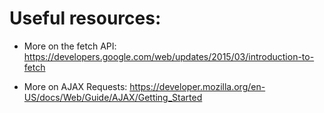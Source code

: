 # Useful resources:

- More on the fetch API: https://developers.google.com/web/updates/2015/03/introduction-to-fetch

- More on AJAX Requests: https://developer.mozilla.org/en-US/docs/Web/Guide/AJAX/Getting_Started